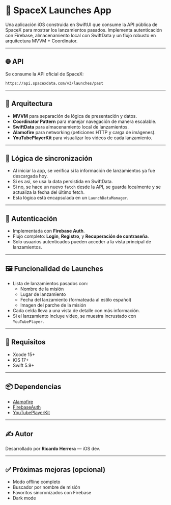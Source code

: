 # 🚀 SpaceX Launches App

Una aplicación iOS construida en SwiftUI que consume la API pública de SpaceX para mostrar los lanzamientos pasados. Implementa autenticación con Firebase, almacenamiento local con SwiftData y un flujo robusto en arquitectura MVVM + Coordinator.

---

## 🌐 API

Se consume la API oficial de SpaceX:

```
https://api.spacexdata.com/v3/launches/past
```

---

## 🧱 Arquitectura

- **MVVM** para separación de lógica de presentación y datos.
- **Coordinator Pattern** para manejar navegación de manera escalable.
- **SwiftData** para almacenamiento local de lanzamientos.
- **Alamofire** para networking (peticiones HTTP y carga de imágenes).
- **YouTubePlayerKit** para visualizar los videos de cada lanzamiento.

---

## 🧠 Lógica de sincronización

- Al iniciar la app, se verifica si la información de lanzamientos ya fue descargada hoy.
- Si es así, se usa la data persistida en SwiftData.
- Si no, se hace un nuevo `fetch` desde la API, se guarda localmente y se actualiza la fecha del último fetch.
- Esta lógica está encapsulada en un `LaunchDataManager`.

---

## 🔐 Autenticación

- Implementada con **Firebase Auth**.
- Flujo completo: **Login**, **Registro**, y **Recuperación de contraseña**.
- Solo usuarios autenticados pueden acceder a la vista principal de lanzamientos.

---

## 🖼 Funcionalidad de Launches

- Lista de lanzamientos pasados con:
  - Nombre de la misión
  - Lugar de lanzamiento
  - Fecha del lanzamiento (formateada al estilo español)
  - Imagen del parche de la misión
- Cada celda lleva a una vista de detalle con más información.
- Si el lanzamiento incluye video, se muestra incrustado con `YouTubePlayer`.

---

## 🧪 Requisitos

- Xcode 15+
- iOS 17+
- Swift 5.9+

---

## 📦 Dependencias

- [Alamofire](https://github.com/Alamofire/Alamofire)
- [FirebaseAuth](https://firebase.google.com/docs/auth/ios/start)
- [YouTubePlayerKit](https://github.com/SvenTiigi/YouTubePlayerKit)

---

## ✍️ Autor

Desarrollado por **Ricardo Herrera** — iOS dev.

---



## ✅ Próximas mejoras (opcional)

- Modo offline completo
- Buscador por nombre de misión
- Favoritos sincronizados con Firebase
- Dark mode
